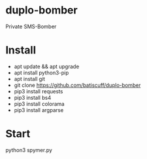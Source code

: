 # duplo-bomber
Private SMS-Bomber
# Install
- apt update && apt upgrade
- apt install python3-pip
- apt install git
- git clone https://github.com/batiscuff/duplo-bomber
- pip3 install requests
- pip3 install bs4
- pip3 install colorama
- pip3 install argparse
# Start
python3 spymer.py
